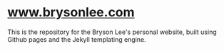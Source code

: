 # www.brysonlee.com

This is the repository for the Bryson Lee's personal website, built using Github pages and the Jekyll templating engine.